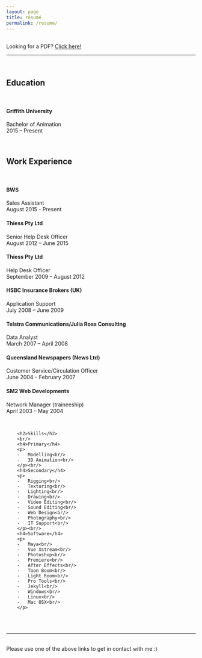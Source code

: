 ```yaml
---
layout: page
title: résumé
permalink: /resume/
---
```


<br/>
Looking for a PDF? <a href="/img/Duane_McPherson_-_Resume.pdf" target="_blank">Click here!</a>
<br/>
<hr>
<br/>
<div class="resumetable">
    <div class="resumeleft">
        <h2>Education</h2>
        <br/>
        <h4>Griffith University</h4>
        <p>Bachelor of Animation<br/>
        2015 – Present</p>
        <br/>
        <h2>Work Experience</h2>
        <br/>
        <h4>BWS</h4>
        <p>Sales Assistant<br/>
        August 2015 - Present
        <br/>
        <h4>Thiess Pty Ltd</h4>
        <p>Senior Help Desk Officer<br/>
        August 2012 – June 2015
        <br/>
        <h4>Thiess Pty Ltd</h4>
        <p>Help Desk Officer<br/>
        September 2009 – August 2012
        <br/>
        </div>
        <div class="resumeright">
        <h4>HSBC Insurance Brokers (UK)</h4>
        <p>Application Support<br/>
        July 2008 – June 2009
        <br/>
        <h4>Telstra Communications/Julia Ross Consulting</h4>
        <p>Data Analyst<br/>
        March 2007 – April 2008
        <br/>
        <h4>Queensland Newspapers (News Ltd)</h4>
        <p>Customer Service/Circulation Officer<br/>
        June 2004 – February 2007
        <br/>
        <h4>SM2 Web Developments</h4>
        <p>Network Manager (traineeship)<br/>
        April 2003 – May 2004</p>
        <br/>
        </div>
        </div>
        
        <h2>Skills</h2>
        <br/>
        <h4>Primary</h4>
        <p>
        -	Modelling<br/>
        -	3D Animation<br/>
        </p><br/>
        <h4>Secondary</h4>
        <p>
        -	Rigging<br/>
        -	Texturing<br/>
        -	Lighting<br/>
        -	Drawing<br/>
        -	Video Editing<br/>
        -	Sound Editing<br/>
        -	Web Design<br/>
        -	Photography<br/>
        -	IT Support<br/>
        </p><br/>
        <h4>Software</h4>
        <p>
        -	Maya<br/>
        -	Vue Xstream<br/>
        -	Photoshop<br/>
        -	Premiere<br/>
        -	After Effects<br/>
        -	Toon Boom<br/>
        -	Light Room<br/>
        -	Pro Tools<br/>
        -	Jekyll<br/>
        -	Windows<br/>
        -	Linux<br/>
        -	Mac OSX<br/>
        </p>

<br/>
<br/>
<hr/>
<br/>
<span class="contacticon center">
	<a href="http://duanemcpherson.com/contact/"><i class="fa fa-envelope-square"></i></a>
	<a href="https://www.linkedin.com/in/duane-mcpherson" target="_blank"><i class="fa fa-linkedin-square"></i></a>
	<a href="http://dmcmodelling.tumblr.com/" target="_blank"><i class="fa fa-tumblr-square"></i></a>
	<a href="https://twitter.com/duanemcpherson" target="_blank"><i class="fa fa-twitter-square"></i></a>
</span>

<div class="col three caption">
	Please use one of the above links to get in contact with me :)
</div>

